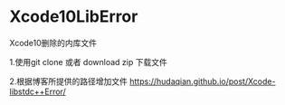 # Xcode10LibError
Xcode10删除的内库文件

1.使用git clone 或者 download zip 下载文件

2.根据博客所提供的路径增加文件
https://hudaqian.github.io/post/Xcode-libstdc++Error/
